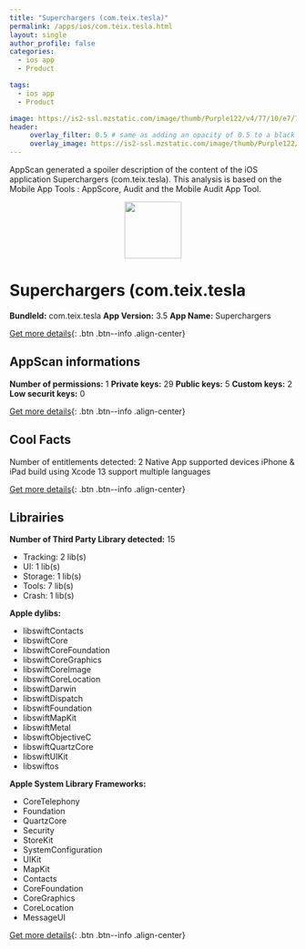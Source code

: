 ```yaml
---
title: "Superchargers (com.teix.tesla)"
permalink: /apps/ios/com.teix.tesla.html
layout: single
author_profile: false
categories: 
  - ios app 
  - Product 

tags: 
  - ios app 
  - Product 

image: https://is2-ssl.mzstatic.com/image/thumb/Purple122/v4/77/10/e7/7710e7fc-661b-5f5c-df08-00bcb7222a69/AppIcon-0-0-1x_U007emarketing-0-0-0-7-0-0-sRGB-0-0-0-GLES2_U002c0-512MB-85-220-0-0.png/512x512bb.jpg
header: 
     overlay_filter: 0.5 # same as adding an opacity of 0.5 to a black background
     overlay_image: https://is2-ssl.mzstatic.com/image/thumb/Purple122/v4/77/10/e7/7710e7fc-661b-5f5c-df08-00bcb7222a69/AppIcon-0-0-1x_U007emarketing-0-0-0-7-0-0-sRGB-0-0-0-GLES2_U002c0-512MB-85-220-0-0.png/512x512bb.jpg
---
```

AppScan generated a spoiler description of the content of the iOS application Superchargers (com.teix.tesla). This analysis is based on the Mobile App Tools : AppScore, Audit and the Mobile Audit App Tool.

  
  
<div style="text-align: center;"><img src="https://is2-ssl.mzstatic.com/image/thumb/Purple122/v4/77/10/e7/7710e7fc-661b-5f5c-df08-00bcb7222a69/AppIcon-0-0-1x_U007emarketing-0-0-0-7-0-0-sRGB-0-0-0-GLES2_U002c0-512MB-85-220-0-0.png/512x512bb.jpg" width="100" height="100"></div>  
  
# Superchargers (com.teix.tesla

**BundleId:** com.teix.tesla
**App Version:** 3.5
**App Name:** Superchargers


[Get more details](/pricing.html){: .btn .btn--info .align-center}  
  
## AppScan informations 

**Number of permissions:** 1
**Private keys:** 29
**Public keys:** 5
**Custom keys:** 2
**Low securit keys:** 0
  
[Get more details](/pricing.html){: .btn .btn--info .align-center}

## Cool Facts

Number of entitlements detected: 2
Native App
supported devices iPhone & iPad
build using Xcode 13
support multiple languages
  
[Get more details](/pricing.html){: .btn .btn--info .align-center}

## Librairies 
**Number of Third Party Library detected:** 15
- Tracking: 2 lib(s)
- UI: 1 lib(s)
- Storage: 1 lib(s)
- Tools: 7 lib(s)
- Crash: 1 lib(s)

**Apple dylibs:**
- libswiftContacts
- libswiftCore
- libswiftCoreFoundation
- libswiftCoreGraphics
- libswiftCoreImage
- libswiftCoreLocation
- libswiftDarwin
- libswiftDispatch
- libswiftFoundation
- libswiftMapKit
- libswiftMetal
- libswiftObjectiveC
- libswiftQuartzCore
- libswiftUIKit
- libswiftos


**Apple System Library Frameworks:**
- CoreTelephony
- Foundation
- QuartzCore
- Security
- StoreKit
- SystemConfiguration
- UIKit
- MapKit
- Contacts
- CoreFoundation
- CoreGraphics
- CoreLocation
- MessageUI


  
[Get more details](/pricing.html){: .btn .btn--info .align-center}

